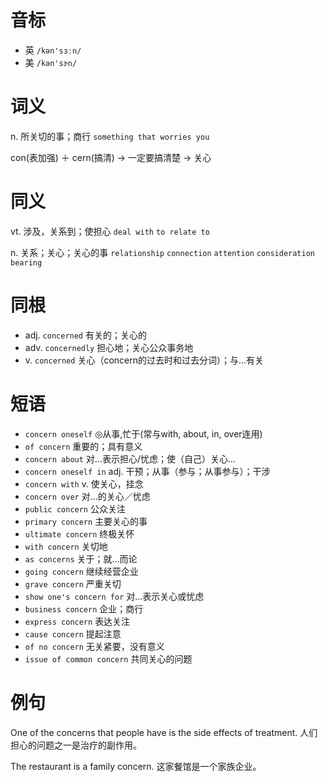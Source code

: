 # 音标

- 英 `/kən'sɜːn/`
- 美 `/kən'sɝn/`

# 词义

n. 所关切的事；商行
`something that worries you`



con(表加强) ＋ cern(搞清) → 一定要搞清楚 → 关心

# 同义

vt. 涉及，关系到；使担心
`deal with` `to relate to`

n. 关系；关心；关心的事
`relationship` `connection` `attention` `consideration` `bearing`

# 同根

- adj. `concerned` 有关的；关心的
- adv. `concernedly` 担心地；关心公众事务地
- v. `concerned` 关心（concern的过去时和过去分词）；与…有关

# 短语

- `concern oneself` ◎从事,忙于(常与with, about, in, over连用)
- `of concern` 重要的；具有意义
- `concern about` 对…表示担心/忧虑；使（自己）关心…
- `concern oneself in` adj. 干预；从事（参与；从事参与）；干涉
- `concern with` v. 使关心，挂念
- `concern over` 对…的关心／忧虑
- `public concern` 公众关注
- `primary concern` 主要关心的事
- `ultimate concern` 终极关怀
- `with concern` 关切地
- `as concerns` 关于；就…而论
- `going concern` 继续经营企业
- `grave concern` 严重关切
- `show one's concern for` 对...表示关心或忧虑
- `business concern` 企业；商行
- `express concern` 表达关注
- `cause concern` 提起注意
- `of no concern` 无关紧要，没有意义
- `issue of common concern` 共同关心的问题

# 例句

One of the concerns that people have is the side effects of treatment.
人们担心的问题之一是治疗的副作用。

The restaurant is a family concern.
这家餐馆是一个家族企业。



